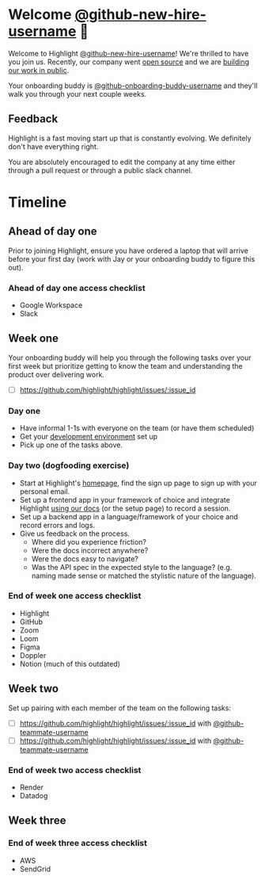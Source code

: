 <!--- 
Instructions for onboarding buddy:

* cp 000-template.md 001-github-new-hire-username.md
* Make appropriate changes to this template given who you are onboarding.
-->

# Welcome [@github-new-hire-username](https://github.com/github-new-hire-username) 👋

Welcome to Highlight [@github-new-hire-username](https://github.com/github-new-hire-username)! We're thrilled to have you join us.
Recently, our company went [open source](https://news.ycombinator.com/item?id=34897645) and we are [building our work in public](https://www.highlight.io/docs/general/company/values#we-build-in-public).

Your onboarding buddy is [@github-onboarding-buddy-username](https://github.com/github-onboarding-buddy-username) and they'll walk you through your next couple weeks.

## Feedback

Highlight is a fast moving start up that is constantly evolving. We definitely don't have everything right.

You are absolutely encouraged to edit the company at any time either through a pull request or through a public slack channel.

# Timeline

## Ahead of day one

Prior to joining Highlight, ensure you have ordered a laptop that will arrive before your first day (work with Jay or your onboarding buddy to figure this out).

### Ahead of day one access checklist

* Google Workspace
* Slack

## Week one

Your onboarding buddy will help you through the following tasks over your first week but prioritize getting to know the team and understanding the product over delivering work. 

- [ ] https://github.com/highlight/highlight/issues/:issue_id

### Day one

* Have informal 1-1s with everyone on the team (or have them scheduled)
* Get your [development environment](https://www.highlight.io/docs/getting-started/self-host/self-hosted-hobby-guide) set up
* Pick up one of the tasks above.

### Day two (dogfooding exercise)

- Start at Highlight's [homepage](https://www.highlight.io/), find the sign up page to sign up with your personal email.
- Set up a frontend app in your framework of choice and integrate Highlight [using our docs](https://www.highlight.io/docs/getting-started/overview) (or the setup page) to record a session.
- Set up a backend app in a language/framework of your choice and record errors and logs.
- Give us feedback on the process.
    - Where did you experience friction?
    - Were the docs incorrect anywhere?
    - Were the docs easy to navigate?
    - Was the API spec in the expected style to the language? (e.g. naming made sense or matched the stylistic nature of the language).

### End of week one access checklist

* Highlight
* GitHub
* Zoom
* Loom
* Figma
* Doppler
* Notion (much of this outdated)

## Week two

Set up pairing with each member of the team on the following tasks:

- [ ] https://github.com/highlight/highlight/issues/:issue_id with [@github-teammate-username](https://github.com/github-teammate-username)
- [ ] https://github.com/highlight/highlight/issues/:issue_id with [@github-teammate-username](https://github.com/github-teammate-username)

### End of week two access checklist

* Render
* Datadog

## Week three

### End of week three access checklist

* AWS
* SendGrid